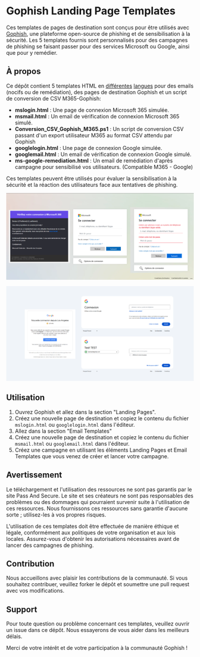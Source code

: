 # Gophish Landing Page Templates

Ces templates de pages de destination sont conçus pour être utilisés avec [Gophish](https://getgophish.com/), une plateforme open-source de phishing et de sensibilisation à la sécurité. Les 5 templates fournis sont personnalisés pour des campagnes de phishing se faisant passer pour des services Microsoft ou Google, ainsi que pour y remédier.

## À propos

Ce dépôt contient 5 templates HTML en [différentes](https://github.com/PassAndSecure/Template_Gophish/tree/main/M365-Campagne) [langues](https://github.com/PassAndSecure/Template_Gophish/tree/main/Google-Campagne) pour des emails (nocifs ou de remédiation), des pages de destination Gophish et un script de conversion de CSV M365-Gophish:

- **mslogin.html** : Une page de connexion Microsoft 365 simulée.
- **msmail.html** : Un email de vérification de connexion Microsoft 365 simulé.
- **Conversion_CSV_Gophish_M365.ps1** : Un script de conversion CSV passant d'un export utilisateur M365 au format CSV attendu par Gophish
- **googlelogin.html** : Une page de connexion Google simulée.
- **googlemail.html** : Un email de vérification de connexion Google simulé.
- **ms-google-remediation.html** : Un email de remédiation d'après campagne pour sensibilisé vos utilisateurs. (Compatible M365 - Google)

Ces templates peuvent être utilisés pour évaluer la sensibilisation à la sécurité et la réaction des utilisateurs face aux tentatives de phishing.

![Connexion M365](https://github.com/PassAndSecure/Template_Gophish/blob/main/Picture/Connexion_M365-1.png)

![Connexion Google](https://github.com/PassAndSecure/Template_Gophish/blob/main/Picture/Connexion_Google-1.png)

## Utilisation

1. Ouvrez Gophish et allez dans la section "Landing Pages".
2. Créez une nouvelle page de destination et copiez le contenu du fichier `mslogin.html` ou `googlelogin.html` dans l'éditeur.
3. Allez dans la section "Email Templates"
4. Créez une nouvelle page de destination et copiez le contenu du fichier `msmail.html` ou `googlemail.html` dans l'éditeur.
5. Créez une campagne en utilisant les éléments Landing Pages et Email Templates que vous venez de créer et lancer votre campagne.

## Avertissement

Le téléchargement et l'utilisation des ressources ne sont pas garantis par le site Pass And Secure. Le site et ses créateurs ne sont pas responsables des problèmes ou des dommages qui pourraient survenir suite à l'utilisation de ces ressources. Nous fournissons ces ressources sans garantie d'aucune sorte ; utilisez-les à vos propres risques.

L'utilisation de ces templates doit être effectuée de manière éthique et légale, conformément aux politiques de votre organisation et aux lois locales. Assurez-vous d'obtenir les autorisations nécessaires avant de lancer des campagnes de phishing.

## Contribution

Nous accueillons avec plaisir les contributions de la communauté. Si vous souhaitez contribuer, veuillez forker le dépôt et soumettre une pull request avec vos modifications.

## Support

Pour toute question ou problème concernant ces templates, veuillez ouvrir un issue dans ce dépôt. Nous essayerons de vous aider dans les meilleurs délais.

Merci de votre intérêt et de votre participation à la communauté Gophish !
